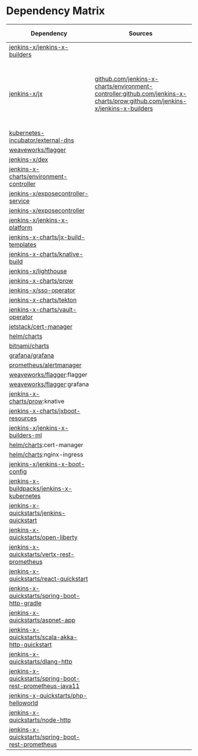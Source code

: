 # Dependency Matrix

Dependency | Sources | Version | Mismatched versions
---------- | ------- | ------- | -------------------
[jenkins-x/jenkins-x-builders](https://github.com/jenkins-x/jenkins-x-builders.git) |  | [0.1.696](https://github.com/jenkins-x/jenkins-x-builders/releases/tag/v0.1.696) | 
[jenkins-x/jx](https://github.com/jenkins-x/jx) | [github.com/jenkins-x-charts/environment-controller](https://github.com/jenkins-x-charts/environment-controller);[github.com/jenkins-x-charts/prow](https://github.com/jenkins-x-charts/prow);[github.com/jenkins-x/jenkins-x-builders](https://github.com/jenkins-x/jenkins-x-builders.git) | [2.0.592](https://github.com/jenkins-x/jx/releases/tag/v2.0.592) | **0.1.653**: [github.com/jenkins-x-charts/environment-controller](https://github.com/jenkins-x-charts/environment-controller)<br>**2.0.595**: [github.com/jenkins-x/jenkins-x-builders](https://github.com/jenkins-x/jenkins-x-builders.git)
[kubernetes-incubator/external-dns](https://github.com/kubernetes-incubator/external-dns) |  | [2.5.4]() | 
[weaveworks/flagger](https://github.com/weaveworks/flagger) |  | [1.3.0]() | 
[jenkins-x/dex](https://github.com/jenkins-x/dex) |  | [2.13.12]() | 
[jenkins-x-charts/environment-controller](https://github.com/jenkins-x-charts/environment-controller) |  | [0.0.255](https://github.com/jenkins-x-charts/environment-controller/releases/tag/v0.0.255) | 
[jenkins-x/exposecontroller-service](https://github.com/jenkins-x/exposecontroller-service) |  | [1.0.7]() | 
[jenkins-x/exposecontroller](https://github.com/jenkins-x/exposecontroller) |  | [2.3.111](https://github.com/jenkins-x/exposecontroller/releases/tag/v2.3.111) | 
[jenkins-x/jenkins-x-platform](https://github.com/jenkins-x/jenkins-x-platform) |  | [2.0.1033](https://github.com/jenkins-x/jenkins-x-platform/releases/tag/v2.0.1033) | 
[jenkins-x-charts/jx-build-templates](https://github.com/jenkins-x-charts/jx-build-templates) |  | [0.0.918]() | 
[jenkins-x-charts/knative-build](https://github.com/jenkins-x-charts/knative-build) |  | [0.1.19]() | 
[jenkins-x/lighthouse](https://github.com/jenkins-x/lighthouse) |  | [0.0.70]() | 
[jenkins-x-charts/prow](https://github.com/jenkins-x-charts/prow) |  | [0.0.1098](https://github.com/jenkins-x-charts/prow/releases/tag/v0.0.1098) | 
[jenkins-x/sso-operator](https://github.com/jenkins-x/sso-operator) |  | [1.2.30]() | 
[jenkins-x-charts/tekton](https://github.com/jenkins-x-charts/tekton) |  | [0.0.42]() | 
[jenkins-x-charts/vault-operator](https://github.com/jenkins-x-charts/vault-operator) |  | [0.3.1]() | 
[jetstack/cert-manager](https://github.com/jetstack/cert-manager) |  | [v0.9.1](https://github.com/jetstack/cert-manager/releases/tag/v0.9.1) | 
[helm/charts](https://github.com/helm/charts/tree/master/stable/nginx-ingress) |  | [1.17.1]() | 
[bitnami/charts](https://github.com/bitnami/charts/tree/master/bitnami/external-dns) |  | [2.5.4]() | 
[grafana/grafana](https://github.com/grafana/grafana) |  | [3.8.6]() | 
[prometheus/alertmanager](https://github.com/prometheus/alertmanager) |  | [9.1.0]() | 
[weaveworks/flagger](https://github.com/weaveworks/flagger):flagger |  | [0.18.2](https://github.com/weaveworks/flagger/releases/tag/0.18.2) | 
[weaveworks/flagger](https://github.com/weaveworks/flagger):grafana |  | [1.3.0]() | 
[jenkins-x-charts/prow](https://github.com/jenkins-x-charts/prow):knative |  | []() | 
[jenkins-x-charts/jxboot-resources](https://github.com/jenkins-x-charts/jxboot-resources) |  | [0.0.6]() | 
[jenkins-x/jenkins-x-builders-ml](https://github.com/jenkins-x/jenkins-x-builders-ml.git) |  | [0.1.652](https://github.com/jenkins-x/jenkins-x-builders-ml/releases/tag/v0.1.652) | 
[helm/charts](https://github.com/helm/charts/tree/master/stable/cert-manager):cert-manager |  | [v0.6.7]() | 
[helm/charts](https://github.com/helm/charts/tree/master/stable/nginx-ingress):nginx-ingress |  | [1.17.1]() | 
[jenkins-x/jenkins-x-boot-config](https://github.com/jenkins-x/jenkins-x-boot-config) |  | [1.0.1](https://github.com/jenkins-x/jenkins-x-boot-config/releases/tag/v1.0.1) | 
[jenkins-x-buildpacks/jenkins-x-kubernetes](https://github.com/jenkins-x-buildpacks/jenkins-x-kubernetes) |  | [1.0.0](https://github.com/jenkins-x-buildpacks/jenkins-x-kubernetes/releases/tag/v1.0.0) | 
[jenkins-x-quickstarts/jenkins-quickstart](https://github.com/jenkins-x-quickstarts/jenkins-quickstart.git) |  | []() | 
[jenkins-x-quickstarts/open-liberty](https://github.com/jenkins-x-quickstarts/open-liberty.git) |  | []() | 
[jenkins-x-quickstarts/vertx-rest-prometheus](https://github.com/jenkins-x-quickstarts/vertx-rest-prometheus.git) |  | []() | 
[jenkins-x-quickstarts/react-quickstart](https://github.com/jenkins-x-quickstarts/react-quickstart.git) |  | []() | 
[jenkins-x-quickstarts/spring-boot-http-gradle](https://github.com/jenkins-x-quickstarts/spring-boot-http-gradle.git) |  | []() | 
[jenkins-x-quickstarts/aspnet-app](https://github.com/jenkins-x-quickstarts/aspnet-app.git) |  | []() | 
[jenkins-x-quickstarts/scala-akka-http-quickstart](https://github.com/jenkins-x-quickstarts/scala-akka-http-quickstart.git) |  | []() | 
[jenkins-x-quickstarts/dlang-http](https://github.com/jenkins-x-quickstarts/dlang-http.git) |  | []() | 
[jenkins-x-quickstarts/spring-boot-rest-prometheus-java11](https://github.com/jenkins-x-quickstarts/spring-boot-rest-prometheus-java11.git) |  | []() | 
[jenkins-x-quickstarts/php-helloworld](https://github.com/jenkins-x-quickstarts/php-helloworld.git) |  | []() | 
[jenkins-x-quickstarts/node-http](https://github.com/jenkins-x-quickstarts/node-http.git) |  | []() | 
[jenkins-x-quickstarts/spring-boot-rest-prometheus](https://github.com/jenkins-x-quickstarts/spring-boot-rest-prometheus.git) |  | []() | 

